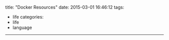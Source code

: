 title: "Docker Resources"
date: 2015-03-01 16:46:12
tags:
- life
categories:
- life
- language

---
